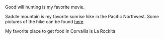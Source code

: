 Good will hunting is my favorite movie.

Saddle mountain is my favorite sunrise hike in the Pacific Northwest. Some pictures of the hike can be found [here](https://stateparks.oregon.gov/index.cfm?do=park.profile&parkId=140)

My favorite place to get food in Corvallis is La Rockita
